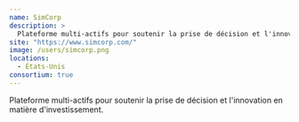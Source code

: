 ```yaml
---
name: SimCorp
description: >
  Plateforme multi-actifs pour soutenir la prise de décision et l'innovation en matière d'investissement
site: "https://www.simcorp.com/"
image: /users/simcorp.png
locations:
  - États-Unis
consortium: true
---
```


Plateforme multi-actifs pour soutenir la prise de décision et l'innovation en matière d'investissement.

